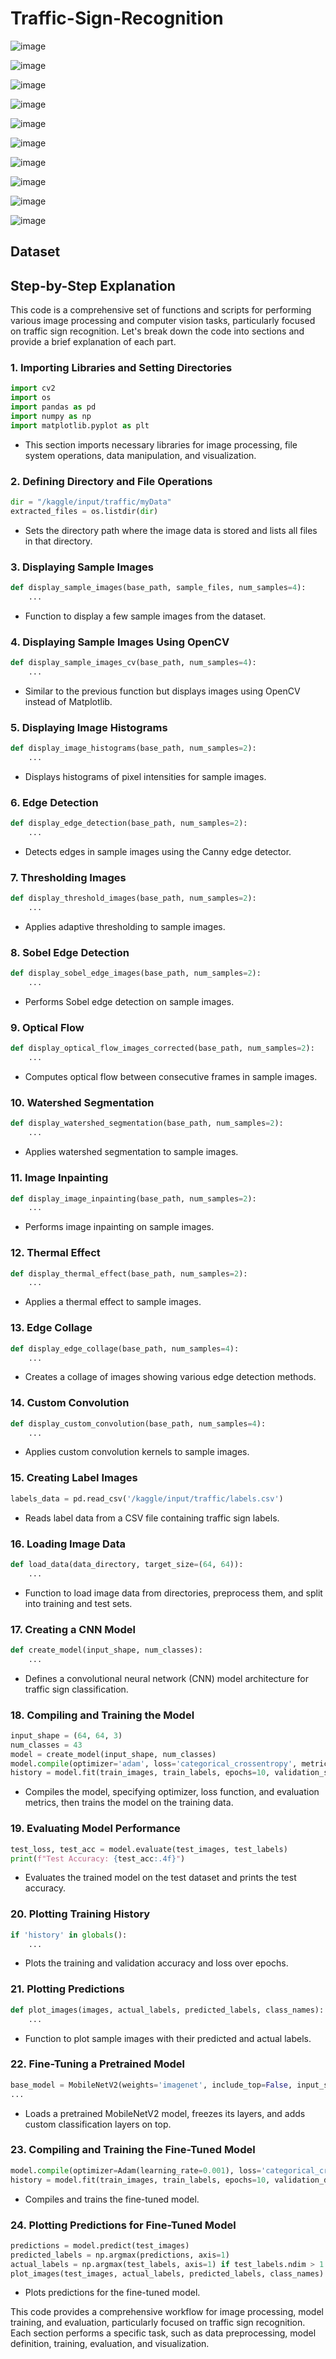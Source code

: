 # Traffic-Sign-Recognition

![image](https://github.com/TITHI-KHAN/Traffic-Sign-Recognition/assets/65033964/0a3845d9-dfc7-4c65-9ee7-1b94bb38a1ac)

![image](https://github.com/TITHI-KHAN/Traffic-Sign-Recognition/assets/65033964/e5944e4d-a622-4ce0-a574-777bf595d6ee)

![image](https://github.com/TITHI-KHAN/Traffic-Sign-Recognition/assets/65033964/ee0d6214-1d66-413e-b0f3-a08a28423b29)

![image](https://github.com/TITHI-KHAN/Traffic-Sign-Recognition/assets/65033964/d8552b0b-668a-4265-bf7c-980a4ad77372)

![image](https://github.com/TITHI-KHAN/Traffic-Sign-Recognition/assets/65033964/2efde7e9-78d4-4e0b-9770-e8bfb8adfb0c)

![image](https://github.com/TITHI-KHAN/Traffic-Sign-Recognition/assets/65033964/fcd245db-2197-4a52-92e0-ec0c43683406)

![image](https://github.com/TITHI-KHAN/Traffic-Sign-Recognition/assets/65033964/7dd651dd-dec9-43a2-b39d-007a45bc0752)

![image](https://github.com/TITHI-KHAN/Traffic-Sign-Recognition/assets/65033964/a7a15bdb-77c1-4e76-b70a-7e15ac1a6790)

![image](https://github.com/TITHI-KHAN/Traffic-Sign-Recognition/assets/65033964/68f4c7fa-750a-4099-833c-2327c566ade3)

![image](https://github.com/TITHI-KHAN/Traffic-Sign-Recognition/assets/65033964/e26d4faa-2589-4251-b8a1-6105fc3f32a4)

## Dataset

## Step-by-Step Explanation

This code is a comprehensive set of functions and scripts for performing various image processing and computer vision tasks, particularly focused on traffic sign recognition. Let's break down the code into sections and provide a brief explanation of each part.

### 1. Importing Libraries and Setting Directories
```python
import cv2
import os
import pandas as pd
import numpy as np
import matplotlib.pyplot as plt
```
- This section imports necessary libraries for image processing, file system operations, data manipulation, and visualization.

### 2. Defining Directory and File Operations
```python
dir = "/kaggle/input/traffic/myData"
extracted_files = os.listdir(dir)
```
- Sets the directory path where the image data is stored and lists all files in that directory.

### 3. Displaying Sample Images
```python
def display_sample_images(base_path, sample_files, num_samples=4):
    ...
```
- Function to display a few sample images from the dataset.

### 4. Displaying Sample Images Using OpenCV
```python
def display_sample_images_cv(base_path, num_samples=4):
    ...
```
- Similar to the previous function but displays images using OpenCV instead of Matplotlib.

### 5. Displaying Image Histograms
```python
def display_image_histograms(base_path, num_samples=2):
    ...
```
- Displays histograms of pixel intensities for sample images.

### 6. Edge Detection
```python
def display_edge_detection(base_path, num_samples=2):
    ...
```
- Detects edges in sample images using the Canny edge detector.

### 7. Thresholding Images
```python
def display_threshold_images(base_path, num_samples=2):
    ...
```
- Applies adaptive thresholding to sample images.

### 8. Sobel Edge Detection
```python
def display_sobel_edge_images(base_path, num_samples=2):
    ...
```
- Performs Sobel edge detection on sample images.

### 9. Optical Flow
```python
def display_optical_flow_images_corrected(base_path, num_samples=2):
    ...
```
- Computes optical flow between consecutive frames in sample images.

### 10. Watershed Segmentation
```python
def display_watershed_segmentation(base_path, num_samples=2):
    ...
```
- Applies watershed segmentation to sample images.

### 11. Image Inpainting
```python
def display_image_inpainting(base_path, num_samples=2):
    ...
```
- Performs image inpainting on sample images.

### 12. Thermal Effect
```python
def display_thermal_effect(base_path, num_samples=2):
    ...
```
- Applies a thermal effect to sample images.

### 13. Edge Collage
```python
def display_edge_collage(base_path, num_samples=4):
    ...
```
- Creates a collage of images showing various edge detection methods.

### 14. Custom Convolution
```python
def display_custom_convolution(base_path, num_samples=4):
    ...
```
- Applies custom convolution kernels to sample images.

### 15. Creating Label Images
```python
labels_data = pd.read_csv('/kaggle/input/traffic/labels.csv')
```
- Reads label data from a CSV file containing traffic sign labels.

### 16. Loading Image Data
```python
def load_data(data_directory, target_size=(64, 64)):
    ...
```
- Function to load image data from directories, preprocess them, and split into training and test sets.

### 17. Creating a CNN Model
```python
def create_model(input_shape, num_classes):
    ...
```
- Defines a convolutional neural network (CNN) model architecture for traffic sign classification.

### 18. Compiling and Training the Model
```python
input_shape = (64, 64, 3)
num_classes = 43
model = create_model(input_shape, num_classes)
model.compile(optimizer='adam', loss='categorical_crossentropy', metrics=['accuracy'])
history = model.fit(train_images, train_labels, epochs=10, validation_split=0.2)
```
- Compiles the model, specifying optimizer, loss function, and evaluation metrics, then trains the model on the training data.

### 19. Evaluating Model Performance
```python
test_loss, test_acc = model.evaluate(test_images, test_labels)
print(f"Test Accuracy: {test_acc:.4f}")
```
- Evaluates the trained model on the test dataset and prints the test accuracy.

### 20. Plotting Training History
```python
if 'history' in globals():
    ...
```
- Plots the training and validation accuracy and loss over epochs.

### 21. Plotting Predictions
```python
def plot_images(images, actual_labels, predicted_labels, class_names):
    ...
```
- Function to plot sample images with their predicted and actual labels.

### 22. Fine-Tuning a Pretrained Model
```python
base_model = MobileNetV2(weights='imagenet', include_top=False, input_shape=(64, 64, 3))
...
```
- Loads a pretrained MobileNetV2 model, freezes its layers, and adds custom classification layers on top.

### 23. Compiling and Training the Fine-Tuned Model
```python
model.compile(optimizer=Adam(learning_rate=0.001), loss='categorical_crossentropy', metrics=['accuracy'])
history = model.fit(train_images, train_labels, epochs=10, validation_data=(test_images, test_labels))
```
- Compiles and trains the fine-tuned model.

### 24. Plotting Predictions for Fine-Tuned Model
```python
predictions = model.predict(test_images)
predicted_labels = np.argmax(predictions, axis=1)
actual_labels = np.argmax(test_labels, axis=1) if test_labels.ndim > 1 else test_labels
plot_images(test_images, actual_labels, predicted_labels, class_names)
```
- Plots predictions for the fine-tuned model.

This code provides a comprehensive workflow for image processing, model training, and evaluation, particularly focused on traffic sign recognition. Each section performs a specific task, such as data preprocessing, model definition, training, evaluation, and visualization.
